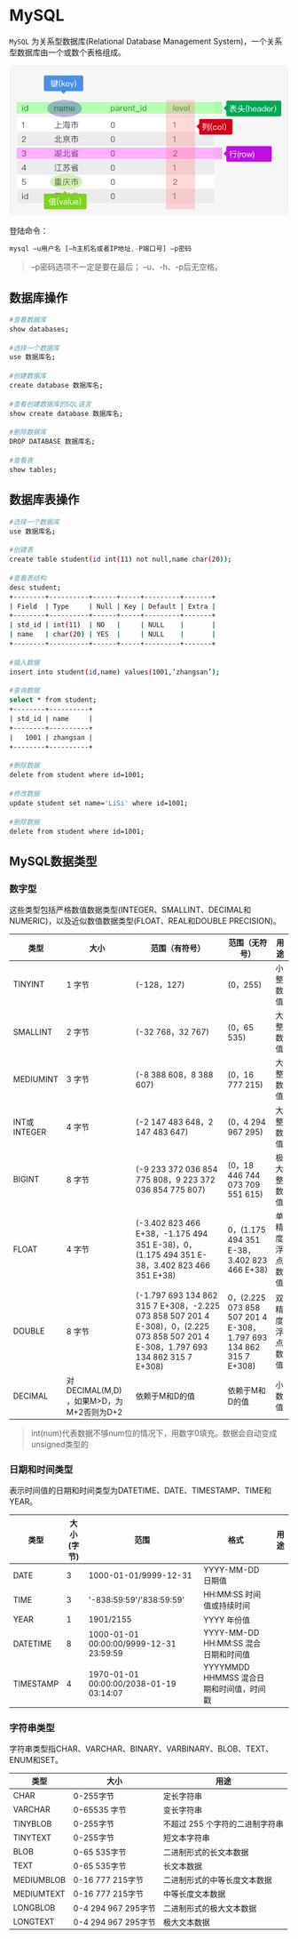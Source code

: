 # MySQL

`MySQL` 为关系型数据库(Relational Database Management System)，一个关系型数据库由一个或数个表格组成。

![mysql.jpg](img/mysql.jpg)

登陆命令：

```js
mysql –u用户名 [–h主机名或者IP地址,-P端口号] –p密码
```
> –p密码选项不一定是要在最后；
> –u、-h、-p后无空格。

## 数据库操作

```bash
#查看数据库
show databases; 

#选择一个数据库
use 数据库名;

#创建数据库
create database 数据库名;

#查看创建数据库的SQL语言
show create database 数据库名;

#删除数据库
DROP DATABASE 数据库名;

#查看表
show tables;	
```

## 数据库表操作

```bash
#选择一个数据库
use 数据库名;

#创建表
create table student(id int(11) not null,name char(20));

#查看表结构
desc student;
+--------+----------+------+-----+---------+-------+
| Field  | Type     | Null | Key | Default | Extra |
+--------+----------+------+-----+---------+-------+
| std_id | int(11)  | NO   |     | NULL    |       |
| name   | char(20) | YES  |     | NULL    |       |
+--------+----------+------+-----+---------+-------+

#插入数据
insert into student(id,name) values(1001,’zhangsan’);

#查询数据
select * from student; 
+--------+----------+
| std_id | name     |
+--------+----------+
|   1001 | zhangsan |
+--------+----------+

#删除数据
delete from student where id=1001;

#修改数据
update student set name='LiSi' where id=1001;

#删除数据
delete from student where id=1001;
```

## MySQL数据类型

### 数字型

这些类型包括严格数值数据类型(INTEGER、SMALLINT、DECIMAL和NUMERIC)，以及近似数值数据类型(FLOAT、REAL和DOUBLE PRECISION)。

类型|大小|范围（有符号）|范围（无符号）|用途
----|-----|-----------|-------------|-------
TINYINT	|1 字节|	(-128，127)|	(0，255) | 	小整数值
SMALLINT |	2 字节	|(-32 768，32 767) |	(0，65 535)	| 大整数值
MEDIUMINT	|3 字节	 | (-8 388 608，8 388 607) | 	(0，16 777 215) | 	大整数值
INT或INTEGER	|4 字节	 | (-2 147 483 648，2 147 483 647) | 	(0，4 294 967 295) | 	大整数值
BIGINT	|8 字节	 | (-9 233 372 036 854 775 808，9 223 372 036 854 775 807) | 	(0，18 446 744 073 709 551 615) | 	极大整数值
FLOAT	|4 字节	 | (-3.402 823 466 E+38，-1.175 494 351 E-38)，0，(1.175 494 351 E-38，3.402 823 466 351 E+38) | 	0，(1.175 494 351 E-38，3.402 823 466 E+38) | 	单精度 <br/> 浮点数值
DOUBLE	|8 字节	 | (-1.797 693 134 862 315 7 E+308，-2.225 073 858 507 201 4 E-308)，0，(2.225 073 858 507 201 4 E-308，1.797 693 134 862 315 7 E+308) | 	0，(2.225 073 858 507 201 4 E-308，1.797 693 134 862 315 7 E+308) | 	双精度<br/>浮点数值
DECIMAL	|对DECIMAL(M,D) ，如果M>D，为M+2否则为D+2	 | 依赖于M和D的值	 | 依赖于M和D的值	 | 小数值

> int(num)代表数据不够num位的情况下，用数字0填充。数据会自动变成unsigned类型的


### 日期和时间类型

表示时间值的日期和时间类型为DATETIME、DATE、TIMESTAMP、TIME和YEAR。

类型	|大小(字节)	|范围	|格式	|用途
------|-----|---------|--------|---------
DATE	|3	|1000-01-01/9999-12-31|	YYYY-MM-DD	日期值
TIME	|3	|'-838:59:59'/'838:59:59'	|HH:MM:SS	时间值或持续时间
YEAR	|1	|1901/2155	|YYYY	年份值
DATETIME	|8	|1000-01-01 00:00:00/9999-12-31 23:59:59	|YYYY-MM-DD HH:MM:SS	混合日期和时间值
TIMESTAMP	|4	| 1970-01-01 00:00:00/2038-01-19 03:14:07  |YYYYMMDD HHMMSS	混合日期和时间值，时间戳

### 字符串类型

字符串类型指CHAR、VARCHAR、BINARY、VARBINARY、BLOB、TEXT、ENUM和SET。

类型 |	大小 |	用途
-----|----------|--------
CHAR|	0-255字节|	定长字符串
VARCHAR|	0-65535 字节	|变长字符串
TINYBLOB|	0-255字节	|不超过 255 个字符的二进制字符串
TINYTEXT|	0-255字节	|短文本字符串
BLOB|	0-65 535字节	|二进制形式的长文本数据
TEXT|	0-65 535字节	|长文本数据
MEDIUMBLOB|	0-16 777 215字节|	二进制形式的中等长度文本数据
MEDIUMTEXT|	0-16 777 215字节	|中等长度文本数据
LONGBLOB|	0-4 294 967 295字节	|二进制形式的极大文本数据
LONGTEXT|	0-4 294 967 295字节	|极大文本数据